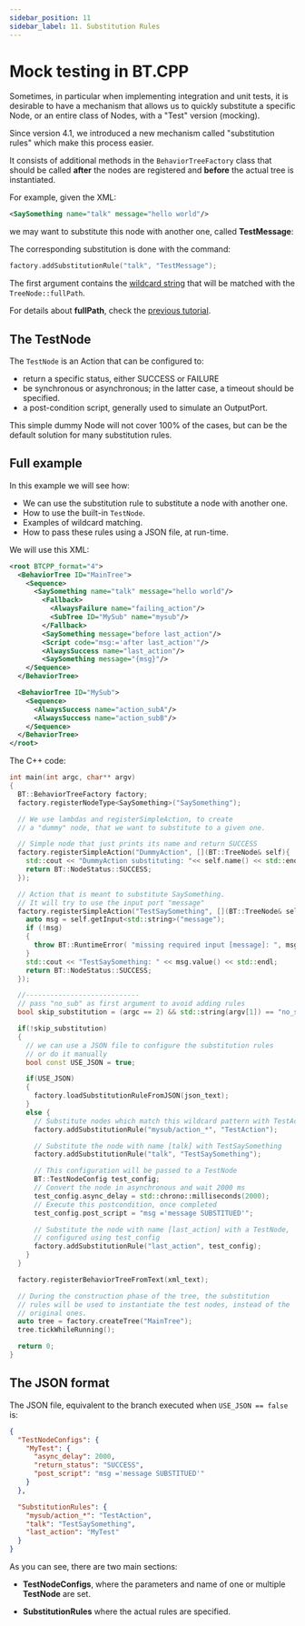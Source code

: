 ```yaml
---
sidebar_position: 11
sidebar_label: 11. Substitution Rules
---
```


# Mock testing in BT.CPP

Sometimes, in particular when implementing integration and unit tests,
it is desirable to have a mechanism that allows us to quickly
substitute a specific Node, or an entire class of Nodes, with 
a "Test" version (mocking).

Since version 4.1, we introduced a new mechanism called "substitution
rules" which make this process easier.

It consists of additional methods in the `BehaviorTreeFactory` class
that should be called **after** the nodes are registered and 
**before** the actual tree is instantiated.

For example, given the XML:

```xml
<SaySomething name="talk" message="hello world"/>
```
we may want to substitute this node with another one, called
**TestMessage**:

The corresponding substitution is done with the command:

```cpp
factory.addSubstitutionRule("talk", "TestMessage");
```

The first argument contains the [wildcard string](https://en.wikipedia.org/wiki/Wildcard_character) that will be matched with the `TreeNode::fullPath`.

For details about **fullPath**, check the [previous tutorial](tutorial-basics/tutorial_10_observer.md).

## The TestNode

The `TestNode` is an Action that can be configured to:

- return a specific status, either SUCCESS or FAILURE
- be synchronous or asynchronous; in the latter case, a timeout should
be specified.
- a post-condition script, generally used to simulate an OutputPort. 

This simple dummy Node will not cover 100% of the cases, but can be 
the default solution for many substitution rules.


## Full example

In this example we will see how:

- We can use the substitution rule to substitute a node with another one.
- How to use the built-in `TestNode`.
- Examples of wildcard matching.
- How to pass these rules using a JSON file, at run-time.

We will use this XML:

```xml
<root BTCPP_format="4">
  <BehaviorTree ID="MainTree">
    <Sequence>
      <SaySomething name="talk" message="hello world"/>
        <Fallback>
          <AlwaysFailure name="failing_action"/>
          <SubTree ID="MySub" name="mysub"/>
        </Fallback>
        <SaySomething message="before last_action"/>
        <Script code="msg:='after last_action'"/>
        <AlwaysSuccess name="last_action"/>
        <SaySomething message="{msg}"/>
    </Sequence>
  </BehaviorTree>

  <BehaviorTree ID="MySub">
    <Sequence>
      <AlwaysSuccess name="action_subA"/>
      <AlwaysSuccess name="action_subB"/>
    </Sequence>
  </BehaviorTree>
</root>
```

The C++ code:

```cpp
int main(int argc, char** argv)
{
  BT::BehaviorTreeFactory factory;
  factory.registerNodeType<SaySomething>("SaySomething");

  // We use lambdas and registerSimpleAction, to create
  // a "dummy" node, that we want to substitute to a given one.

  // Simple node that just prints its name and return SUCCESS
  factory.registerSimpleAction("DummyAction", [](BT::TreeNode& self){
    std::cout << "DummyAction substituting: "<< self.name() << std::endl;
    return BT::NodeStatus::SUCCESS;
  });

  // Action that is meant to substitute SaySomething.
  // It will try to use the input port "message"
  factory.registerSimpleAction("TestSaySomething", [](BT::TreeNode& self){
    auto msg = self.getInput<std::string>("message");
    if (!msg)
    {
      throw BT::RuntimeError( "missing required input [message]: ", msg.error() );
    }
    std::cout << "TestSaySomething: " << msg.value() << std::endl;
    return BT::NodeStatus::SUCCESS;
  });

  //----------------------------
  // pass "no_sub" as first argument to avoid adding rules
  bool skip_substitution = (argc == 2) && std::string(argv[1]) == "no_sub";

  if(!skip_substitution)
  {
    // we can use a JSON file to configure the substitution rules
    // or do it manually
    bool const USE_JSON = true;

    if(USE_JSON)
    {
      factory.loadSubstitutionRuleFromJSON(json_text);
    }
    else {
      // Substitute nodes which match this wildcard pattern with TestAction
      factory.addSubstitutionRule("mysub/action_*", "TestAction");

      // Substitute the node with name [talk] with TestSaySomething
      factory.addSubstitutionRule("talk", "TestSaySomething");

      // This configuration will be passed to a TestNode
      BT::TestNodeConfig test_config;
      // Convert the node in asynchronous and wait 2000 ms
      test_config.async_delay = std::chrono::milliseconds(2000);
      // Execute this postcondition, once completed
      test_config.post_script = "msg ='message SUBSTITUED'";

      // Substitute the node with name [last_action] with a TestNode,
      // configured using test_config
      factory.addSubstitutionRule("last_action", test_config);
    }
  }

  factory.registerBehaviorTreeFromText(xml_text);

  // During the construction phase of the tree, the substitution
  // rules will be used to instantiate the test nodes, instead of the
  // original ones.
  auto tree = factory.createTree("MainTree");
  tree.tickWhileRunning();

  return 0;
}
```

## The JSON format

The JSON file, equivalent to the branch executed when `USE_JSON == false` is:

```json
{
  "TestNodeConfigs": {
    "MyTest": {
      "async_delay": 2000,
      "return_status": "SUCCESS",
      "post_script": "msg ='message SUBSTITUED'"
    }
  },

  "SubstitutionRules": {
    "mysub/action_*": "TestAction",
    "talk": "TestSaySomething",
    "last_action": "MyTest"
  }
}
```

As you can see, there are two main sections:

- **TestNodeConfigs**, where the parameters and name of one or
multiple **TestNode** are set.

- **SubstitutionRules** where the actual rules are specified.